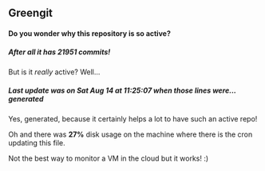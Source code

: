 ## Greengit

#### Do you wonder why this repository is so active?

##### After all it has 21951 commits!

But is it *really* active? Well...

##### Last update was on Sat Aug 14 at 11:25:07 when those lines were... generated

Yes, generated, because it certainly helps a lot to have such an active repo!

Oh and there was **27%** disk usage on the machine
where there is the cron updating this file.

Not the best way to monitor a VM in the cloud but it works! :)
